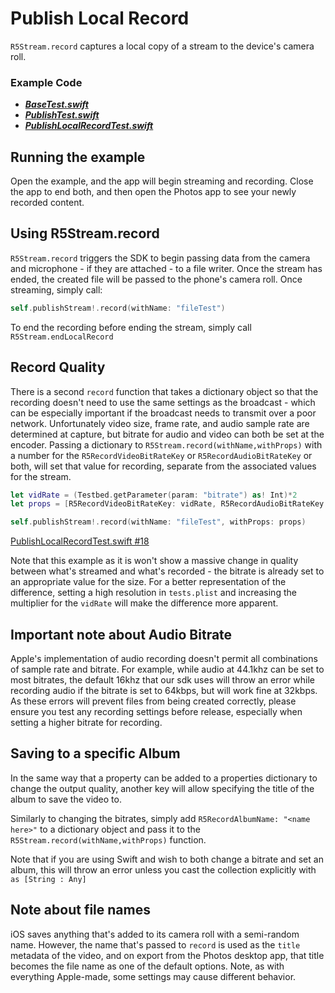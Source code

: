 # Publish Local Record

`R5Stream.record` captures a local copy of a stream to the device's camera roll.

### Example Code

- ***[BaseTest.swift](../BaseTest.swift)***
- ***[PublishTest.swift](../Publish/PublishTest.swift)***
- ***[PublishLocalRecordTest.swift](PublishLocalRecordTest.swift)***

## Running the example

Open the example, and the app will begin streaming and recording. Close the app to end both, and then open the Photos app to see your newly recorded content.

## Using R5Stream.record

`R5Stream.record` triggers the SDK to begin passing data from the camera and microphone - if they are attached - to a file writer. Once the stream has ended, the created file will be passed to the phone's camera roll. Once streaming, simply call:

```Swift
self.publishStream!.record(withName: "fileTest")
```

To end the recording before ending the stream, simply call `R5Stream.endLocalRecord`

## Record Quality

There is a second `record` function that takes a dictionary object so that the recording doesn't need to use the same settings as the broadcast - which can be especially important if the broadcast needs to transmit over a poor network. Unfortunately video size, frame rate, and audio sample rate are determined at capture, but bitrate for audio and video can both be set at the encoder. Passing a dictionary to `R5Stream.record(withName,withProps)` with a number for the `R5RecordVideoBitRateKey` or `R5RecordAudioBitRateKey` or both, will set that value for recording, separate from the associated values for the stream.

```Swift
let vidRate = (Testbed.getParameter(param: "bitrate") as! Int)*2
let props = [R5RecordVideoBitRateKey: vidRate, R5RecordAudioBitRateKey: 32]

self.publishStream!.record(withName: "fileTest", withProps: props)
```

[PublishLocalRecordTest.swift #18](PublishLocalRecordTest.swift#L18)

Note that this example as it is won't show a massive change in quality between what's streamed and what's recorded - the bitrate is already set to an appropriate value for the size. For a better representation of the difference, setting a high resolution in `tests.plist` and increasing the multiplier for the `vidRate` will make the difference more apparent.

## Important note about Audio Bitrate

Apple's implementation of audio recording doesn't permit all combinations of sample rate and bitrate. For example, while audio at 44.1khz can be set to most bitrates, the default 16khz that our sdk uses will throw an error while recording audio if the bitrate is set to 64kbps, but will work fine at 32kbps. As these errors will prevent files from being created correctly, please ensure you test any recording settings before release, especially when setting a higher bitrate for recording.

## Saving to a specific Album

In the same way that a property can be added to a properties dictionary to change the output quality, another key will allow specifying the title of the album to save the video to.

Similarly to changing the bitrates, simply add `R5RecordAlbumName: "<name here>"` to a dictionary object and pass it to the `R5Stream.record(withName,withProps)` function.

Note that if you are using Swift and wish to both change a bitrate and set an album, this will throw an error unless you cast the collection explicitly with `as [String : Any]`

## Note about file names

iOS saves anything that's added to its camera roll with a semi-random name. However, the name that's passed to `record` is used as the `title` metadata of the video, and on export from the Photos desktop app, that title becomes the file name as one of the default options. Note, as with everything Apple-made, some settings may cause different behavior.
